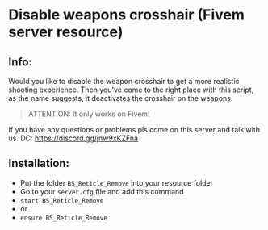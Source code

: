 # Disable weapons crosshair (Fivem server resource)
## Info:
Would you like to disable the weapon crosshair to get a more realistic shooting experience.
Then you've come to the right place with this script, as the name suggests, it deactivates the crosshair on the weapons.

> ATTENTION: It only works on Fivem!

If you have any questions or problems pls come on this server and talk with us.
DC: https://discord.gg/jnw9xKZFna


## Installation:
- Put the folder `BS_Reticle_Remove` into your resource folder
- Go to your `server.cfg` file and add this command
- `start BS_Reticle_Remove`
- or
- `ensure BS_Reticle_Remove`
